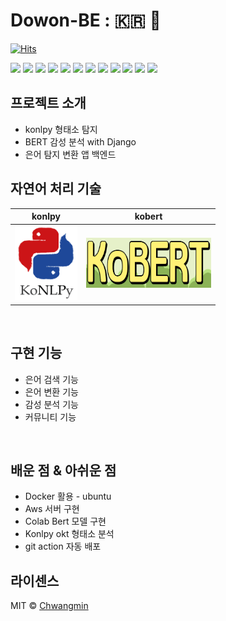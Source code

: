 # Dowon-BE : 🇰🇷 💬

[![Hits](https://hits.seeyoufarm.com/api/count/incr/badge.svg?url=https%3A%2F%2Fgithub.com%2FTeam-Dowon%2FDowon-BE&count_bg=%2379C83D&title_bg=%23555555&icon=&icon_color=%23E7E7E7&title=hits&edge_flat=false)](https://hits.seeyoufarm.com)

<img src="https://img.shields.io/badge/Django-092E20?style=flat-square&logo=django&logoColor=white" />
<img src="https://img.shields.io/badge/NGINX-009639?style=flat-square&logo=nginx&logoColor=white" />
<img src="https://img.shields.io/badge/Gunicorn-499848?style=flat-square&logo=Gunicorn&logoColor=white" />
<img src="https://img.shields.io/badge/Docker-2496ED?style=flat-square&logo=Docker&logoColor=white" />
<img src="https://img.shields.io/badge/PyTorch-EE4C2C?style=flat-square&logo=PyTorch&logoColor=white" />
<img src="https://img.shields.io/badge/Colab-F9AB00?style=flat-square&logo=Google Colab&logoColor=white" />
<img src="https://img.shields.io/badge/Ubuntu-E95420?style=flat-square&logo=Ubuntu&logoColor=white" />
<img src="https://img.shields.io/badge/GitHub Actions-2088FF?style=flat-square&logo=GitHub Actions&logoColor=white" />
<img src="https://img.shields.io/badge/MySQL-4479A1?style=flat-square&logo=MySQL&logoColor=white" />
<img src="https://img.shields.io/badge/Amazon EC2-FF9900?style=flat-square&logo=Amazon EC2&logoColor=white" />
<img src="https://img.shields.io/badge/Amazon RDS-527FFF?style=flat-square&logo=Amazon RDS&logoColor=white" />
<img src="https://img.shields.io/badge/Amazon S3-569A31?style=flat-square&logo=Amazon S3&logoColor=white" />


## 프로젝트 소개
- konlpy 형태소 탐지
- BERT 감성 분석 with Django
- 은어 탐지 변환 앱 백엔드

## 자연어 처리 기술

|                     konlpy                      |                     kobert                     | 
|:-----------------------------------------------:|:----------------------------------------------:|
| <img src="img_1.png" width="100" height="120"/> | <img src="img_2.png" width="200" height="80"/> |
<br>

## 구현 기능

- 은어 검색 기능
- 은어 변환 기능
- 감성 분석 기능
- 커뮤니티 기능

<br>

## 배운 점 & 아쉬운 점

- Docker 활용 - ubuntu
- Aws 서버 구현
- Colab Bert 모델 구현
- Konlpy okt 형태소 분석
- git action 자동 배포

## 라이센스

MIT &copy; [Chwangmin](mailto:ckm7907@gmail.com)